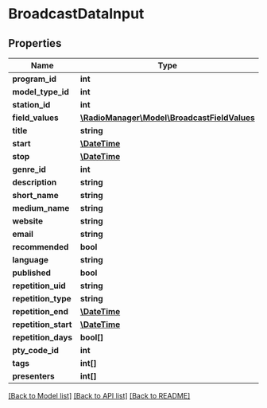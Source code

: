 # BroadcastDataInput

## Properties
Name | Type | Description | Notes
------------ | ------------- | ------------- | -------------
**program_id** | **int** |  | [optional] 
**model_type_id** | **int** |  | [optional] 
**station_id** | **int** |  | [optional] 
**field_values** | [**\RadioManager\Model\BroadcastFieldValues**](BroadcastFieldValues.md) |  | [optional] 
**title** | **string** |  | [optional] 
**start** | [**\DateTime**](\DateTime.md) |  | [optional] 
**stop** | [**\DateTime**](\DateTime.md) |  | [optional] 
**genre_id** | **int** |  | [optional] 
**description** | **string** |  | [optional] 
**short_name** | **string** |  | [optional] 
**medium_name** | **string** |  | [optional] 
**website** | **string** |  | [optional] 
**email** | **string** |  | [optional] 
**recommended** | **bool** |  | [optional] 
**language** | **string** |  | [optional] 
**published** | **bool** |  | [optional] 
**repetition_uid** | **string** |  | [optional] 
**repetition_type** | **string** |  | [optional] 
**repetition_end** | [**\DateTime**](\DateTime.md) |  | [optional] 
**repetition_start** | [**\DateTime**](\DateTime.md) |  | [optional] 
**repetition_days** | **bool[]** |  | [optional] 
**pty_code_id** | **int** |  | [optional] 
**tags** | **int[]** |  | [optional] 
**presenters** | **int[]** |  | [optional] 

[[Back to Model list]](../README.md#documentation-for-models) [[Back to API list]](../README.md#documentation-for-api-endpoints) [[Back to README]](../README.md)



